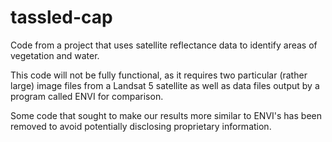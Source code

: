 # tassled-cap
Code from a project that uses satellite reflectance data to identify areas of vegetation and water.

This code will not be fully functional, as it requires two particular (rather large) image files 
from a Landsat 5 satellite as well as data files output by a program called ENVI for comparison.

Some code that sought to make our results more similar to ENVI's has been removed 
to avoid potentially disclosing proprietary information.
